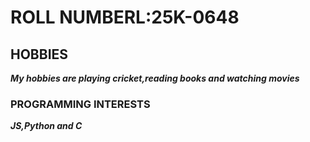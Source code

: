 # ROLL NUMBERL:25K-0648
## HOBBIES
***My hobbies are playing cricket,reading books and watching movies***
### PROGRAMMING INTERESTS
***JS,Python and C***
